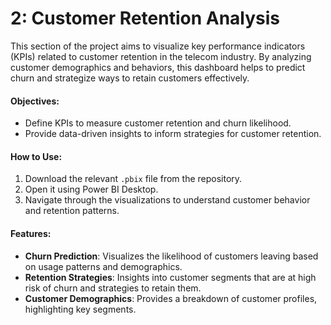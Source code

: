 # **2: Customer Retention Analysis**

This section of the project aims to visualize key performance indicators (KPIs) related to customer retention in the telecom industry. By analyzing customer demographics and behaviors, this dashboard helps to predict churn and strategize ways to retain customers effectively.

#### Objectives:
- Define KPIs to measure customer retention and churn likelihood.
- Provide data-driven insights to inform strategies for customer retention.

#### How to Use:
1. Download the relevant `.pbix` file from the repository.
2. Open it using Power BI Desktop.
3. Navigate through the visualizations to understand customer behavior and retention patterns.

#### Features:
- **Churn Prediction**: Visualizes the likelihood of customers leaving based on usage patterns and demographics.
- **Retention Strategies**: Insights into customer segments that are at high risk of churn and strategies to retain them.
- **Customer Demographics**: Provides a breakdown of customer profiles, highlighting key segments.

